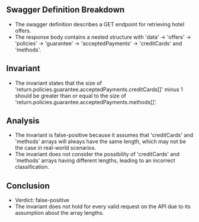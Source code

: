 ## Swagger Definition Breakdown
- The swagger definition describes a GET endpoint for retrieving hotel offers.
- The response body contains a nested structure with 'data' -> 'offers' -> 'policies' -> 'guarantee' -> 'acceptedPayments' -> 'creditCards' and 'methods'.

## Invariant
- The invariant states that the size of 'return.policies.guarantee.acceptedPayments.creditCards[]' minus 1 should be greater than or equal to the size of 'return.policies.guarantee.acceptedPayments.methods[]'.

## Analysis
- The invariant is false-positive because it assumes that 'creditCards' and 'methods' arrays will always have the same length, which may not be the case in real-world scenarios.
- The invariant does not consider the possibility of 'creditCards' and 'methods' arrays having different lengths, leading to an incorrect classification.

## Conclusion
- Verdict: false-positive
- The invariant does not hold for every valid request on the API due to its assumption about the array lengths.

